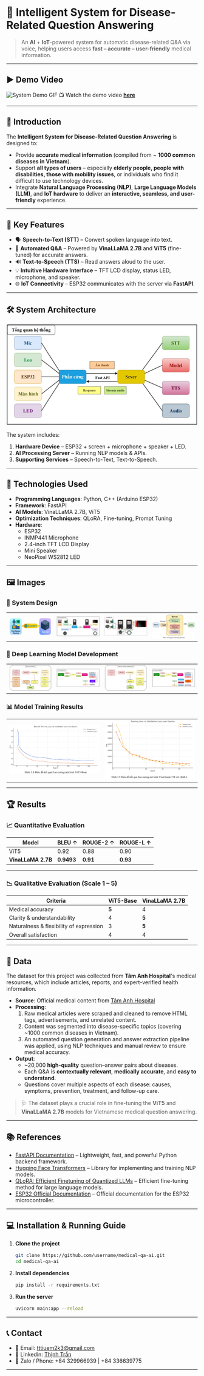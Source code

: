 # 🤖 Intelligent System for Disease-Related Question Answering

> An **AI** + **IoT**-powered system for automatic disease-related Q&A via voice, helping users access **fast – accurate – user-friendly** medical information.

---

## ▶️ Demo Video
![System Demo GIF](./Image/demo.gif)
📺 Watch the demo video **[here](https://youtu.be/j2nC14IqkZw)**

---

## 📜 Introduction

The **Intelligent System for Disease-Related Question Answering** is designed to:
- Provide **accurate medical information** (compiled from ~ **1000 common diseases in Vietnam**).
- Support **all types of users** – especially **elderly people, people with disabilities, those with mobility issues**, or individuals who find it difficult to use technology devices.
- Integrate **Natural Language Processing (NLP)**, **Large Language Models (LLM)**, and **IoT hardware** to deliver an **interactive, seamless, and user-friendly** experience.

---

## 🔧 Key Features

- 🗣 **Speech-to-Text (STT)** – Convert spoken language into text.
- 🤖 **Automated Q&A** – Powered by **VinaLLaMA 2.7B** and **ViT5** (fine-tuned) for accurate answers.
- 🔊 **Text-to-Speech (TTS)** – Read answers aloud to the user.
- 💡 **Intuitive Hardware Interface** – TFT LCD display, status LED, microphone, and speaker.
- 🌐 **IoT Connectivity** – ESP32 communicates with the server via **FastAPI**.

---

## 🛠️ System Architecture

![System Architecture Diagram](./Image/1.JPG)

The system includes:
1. **Hardware Device** – ESP32 + screen + microphone + speaker + LED.
2. **AI Processing Server** – Running NLP models & APIs.
3. **Supporting Services** – Speech-to-Text, Text-to-Speech.

---

## 🧠 Technologies Used

- **Programming Languages**: Python, C++ (Arduino ESP32)
- **Framework**: FastAPI
- **AI Models**: VinaLLaMA 2.7B, ViT5
- **Optimization Techniques**: QLoRA, Fine-tuning, Prompt Tuning
- **Hardware**:
  - ESP32
  - INMP441 Microphone
  - 2.4-inch TFT LCD Display
  - Mini Speaker
  - NeoPixel WS2812 LED

---

## 🖼️ Images

### 🎨 System Design
| | | | |
|---|---|---|---|
| ![](Image/11.JPG) | ![](Image/2.JPG) | ![](Image/3.JPG) | ![](Image/4.JPG) |

### 🚧 Deep Learning Model Development
| | | | |
|---|---|---|---|
| ![](Image/5.JPG) | ![](Image/6.JPG) | ![](Image/7.JPG) | ![](Image/8.JPG) |

### 📊 Model Training Results
| | |
|---|---|
| ![](Image/9.JPG) | ![](Image/10.JPG) |

---

## 🏆 Results

### 📈 Quantitative Evaluation
| Model | BLEU ↑ | ROUGE-2 ↑ | ROUGE-L ↑ |
|-------|--------|-----------|-----------|
| ViT5  | 0.92   | 0.88      | 0.90      |
| **VinaLLaMA 2.7B** | **0.9493** | **0.91**  | **0.93** |

---

### 📉 Qualitative Evaluation (Scale 1 – 5)

| **Criteria** | **ViT5-Base** | **VinaLLaMA 2.7B** |
|--------------|--------------|--------------------|
| Medical accuracy | **5** | 4 |
| Clarity & understandability | 4 | **5** |
| Naturalness & flexibility of expression | 3 | **5** |
| Overall satisfaction | 4 | 4 |

---

## 📂 Data

The dataset for this project was collected from **Tâm Anh Hospital**'s medical resources, which include articles, reports, and expert-verified health information.

- **Source**: Official medical content from [Tâm Anh Hospital]([https://tamanhhospital.vn/](https://tamanhhospital.vn/benh-hoc-a-z/))
- **Processing**:
  1. Raw medical articles were scraped and cleaned to remove HTML tags, advertisements, and unrelated content.
  2. Content was segmented into disease-specific topics (covering ~1000 common diseases in Vietnam).
  3. An automated question generation and answer extraction pipeline was applied, using NLP techniques and manual review to ensure medical accuracy.
- **Output**:  
  - ~20,000 **high-quality** question–answer pairs about diseases.
  - Each Q&A is **contextually relevant**, **medically accurate**, and **easy to understand**.
  - Questions cover multiple aspects of each disease: causes, symptoms, prevention, treatment, and follow-up care.

> 🩺 The dataset plays a crucial role in fine-tuning the **ViT5** and **VinaLLaMA 2.7B** models for Vietnamese medical question answering.

---

## 📚 References

- [FastAPI Documentation](https://fastapi.tiangolo.com/) – Lightweight, fast, and powerful Python backend framework.
- [Hugging Face Transformers](https://huggingface.co/docs/transformers/index) – Library for implementing and training NLP models.
- [QLoRA: Efficient Finetuning of Quantized LLMs](https://arxiv.org/abs/2305.14314) – Efficient fine-tuning method for large language models.
- [ESP32 Official Documentation](https://docs.espressif.com/projects/esp-idf/en/latest/esp32/) – Official documentation for the ESP32 microcontroller.

---

## 💻 Installation & Running Guide

1. **Clone the project**
   ```bash
   git clone https://github.com/username/medical-qa-ai.git
   cd medical-qa-ai
2. **Install dependencies**
   ```bash
   pip install -r requirements.txt
3. **Run the server**
   ```bash
   uvicorn main:app --reload

---

##  📞 Contact
- 📧 Email: tttiuem2k3@gmail.com
- 👥 Linkedin: [Thịnh Trần](https://www.linkedin.com/in/thinh-tran-04122k3/)
- 💬 Zalo / Phone: +84 329966939 | +84 336639775

---


   
